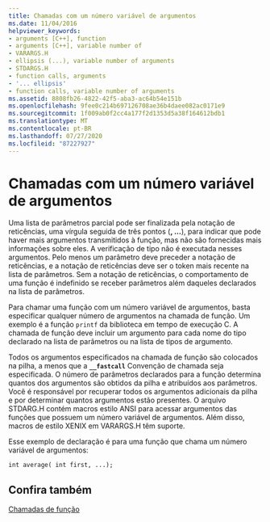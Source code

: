 ```yaml
---
title: Chamadas com um número variável de argumentos
ms.date: 11/04/2016
helpviewer_keywords:
- arguments [C++], function
- arguments [C++], variable number of
- VARARGS.H
- ellipsis (...), variable number of arguments
- STDARGS.H
- function calls, arguments
- '... ellipsis'
- function calls, variable number of arguments
ms.assetid: 8808fb26-4822-42f5-aba3-ac64b54e151b
ms.openlocfilehash: 9fee0c214b697126708ae36b4daee082ac0171e9
ms.sourcegitcommit: 1f009ab0f2cc4a177f2d1353d5a38f164612bdb1
ms.translationtype: MT
ms.contentlocale: pt-BR
ms.lasthandoff: 07/27/2020
ms.locfileid: "87227927"
---
```

# <a name="calls-with-a-variable-number-of-arguments"></a>Chamadas com um número variável de argumentos

Uma lista de parâmetros parcial pode ser finalizada pela notação de reticências, uma vírgula seguida de três pontos (**, ...**), para indicar que pode haver mais argumentos transmitidos à função, mas não são fornecidas mais informações sobre eles. A verificação de tipo não é executada nesses argumentos. Pelo menos um parâmetro deve preceder a notação de reticências, e a notação de reticências deve ser o token mais recente na lista de parâmetros. Sem a notação de reticências, o comportamento de uma função é indefinido se receber parâmetros além daqueles declarados na lista de parâmetros.

Para chamar uma função com um número variável de argumentos, basta especificar qualquer número de argumentos na chamada de função. Um exemplo é a função `printf` da biblioteca em tempo de execução C. A chamada de função deve incluir um argumento para cada nome do tipo declarado na lista de parâmetros ou na lista de tipos de argumento.

Todos os argumentos especificados na chamada de função são colocados na pilha, a menos que a **`__fastcall`** Convenção de chamada seja especificada. O número de parâmetros declarados para a função determina quantos dos argumentos são obtidos da pilha e atribuídos aos parâmetros. Você é responsável por recuperar todos os argumentos adicionais da pilha e por determinar quantos argumentos estão presentes. O arquivo STDARG.H contém macros estilo ANSI para acessar argumentos das funções que possuem um número variável de argumentos. Além disso, macros de estilo XENIX em VARARGS.H têm suporte.

Esse exemplo de declaração é para uma função que chama um número variável de argumentos:

```
int average( int first, ...);
```

## <a name="see-also"></a>Confira também

[Chamadas de função](../c-language/function-calls.md)
